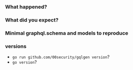 ### What happened?

### What did you expect?

### Minimal graphql.schema and models to reproduce

### versions
 - `go run github.com/00security/gqlgen version`?
 - `go version`?
